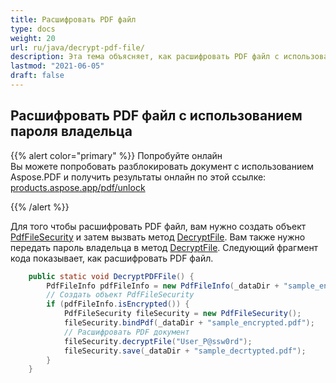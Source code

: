 ```yaml
---
title: Расшифровать PDF файл
type: docs
weight: 20
url: ru/java/decrypt-pdf-file/
description: Эта тема объясняет, как расшифровать PDF файл с использованием класса PdfFileSecurity.
lastmod: "2021-06-05"
draft: false
---
```


## Расшифровать PDF файл с использованием пароля владельца

{{% alert color="primary" %}}
Попробуйте онлайн <br>
Вы можете попробовать разблокировать документ с использованием Aspose.PDF и получить результаты онлайн по этой ссылке:
[products.aspose.app/pdf/unlock](https://products.aspose.app/pdf/unlock)

{{% /alert %}}

Для того чтобы расшифровать PDF файл, вам нужно создать объект [PdfFileSecurity](https://reference.aspose.com/pdf/java/com.aspose.pdf.facades/PdfFileSecurity) и затем вызвать метод [DecryptFile](https://reference.aspose.com/pdf/java/com.aspose.pdf.facades/PdfFileSecurity#decryptFile-java.lang.String-). Вам также нужно передать пароль владельца в метод [DecryptFile](https://reference.aspose.com/pdf/java/com.aspose.pdf.facades/PdfFileSecurity#decryptFile-java.lang.String-). Следующий фрагмент кода показывает, как расшифровать PDF файл.

```java
    public static void DecryptPDFFile() {
        PdfFileInfo pdfFileInfo = new PdfFileInfo(_dataDir + "sample_encrypted.pdf");
        // Создать объект PdfFileSecurity
        if (pdfFileInfo.isEncrypted()) {
            PdfFileSecurity fileSecurity = new PdfFileSecurity();
            fileSecurity.bindPdf(_dataDir + "sample_encrypted.pdf");
            // Расшифровать PDF документ
            fileSecurity.decryptFile("User_P@ssw0rd");
            fileSecurity.save(_dataDir + "sample_decrtypted.pdf");
        }
    }
```